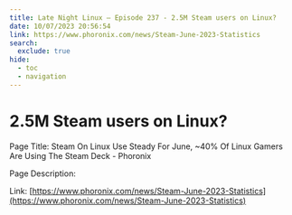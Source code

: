 ```yaml
---
title: Late Night Linux – Episode 237 - 2.5M Steam users on Linux?
date: 10/07/2023 20:56:54
link: https://www.phoronix.com/news/Steam-June-2023-Statistics
search:
  exclude: true
hide:
  - toc
  - navigation
---
```


# 2.5M Steam users on Linux?

Page Title: Steam On Linux Use Steady For June, ~40% Of Linux Gamers Are Using The Steam Deck - Phoronix

Page Description:  

Link: [https://www.phoronix.com/news/Steam-June-2023-Statistics](https://www.phoronix.com/news/Steam-June-2023-Statistics)